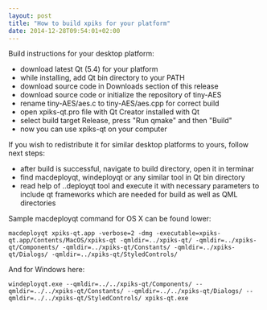 ```yaml
---
layout: post
title: "How to build xpiks for your platform"
date: 2014-12-28T09:54:01+02:00
---
```


Build instructions for your desktop platform:

- download latest Qt (5.4) for your platform
- while installing, add Qt bin directory to your PATH
- download source code in Downloads section of this release
- download source code or initialize the repository of tiny-AES
- rename tiny-AES/aes.c to tiny-AES/aes.cpp for correct build
- open xpiks-qt.pro file with Qt Creator installed with Qt
- select build target Release, press "Run qmake" and then "Build"
- now you can use xpiks-qt on your computer

If you wish to redistribute it for similar desktop platforms to yours, follow next steps:

- after build is successful, navigate to build directory, open it in terminar
- find macdeployqt, windeployqt or any similar tool in Qt bin directory
- read help of ..deployqt tool and execute it with necessary parameters to include qt frameworks which are needed for build as well as QML directories

Sample macdeployqt command for OS X can be found lower:

`macdeployqt xpiks-qt.app -verbose=2 -dmg -executable=xpiks-qt.app/Contents/MacOS/xpiks-qt -qmldir=../xpiks-qt/ -qmldir=../xpiks-qt/Components/ -qmldir=../xpiks-qt/Constants/ -qmldir=../xpiks-qt/Dialogs/ -qmldir=../xpiks-qt/StyledControls/`

And for Windows here:

`windeployqt.exe --qmldir=../../xpiks-qt/Components/ --qmldir=../../xpiks-qt/Constants/ --qmldir=../../xpiks-qt/Dialogs/ --qmldir=../../xpiks-qt/StyledControls/ xpiks-qt.exe`
